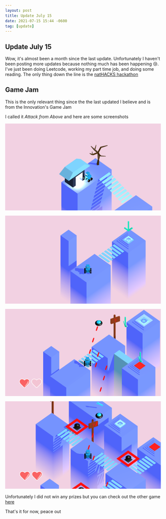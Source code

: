 ```yaml
---
layout: post
title: Update July 15
date: 2021-07-15 15:44 -0600
tag: [update]
---
```


## Update July 15

Wow, it's almost been a month since the last update. Unfortunately I haven't been posting more updates because nothing much has been happening 😢. I've just been doing Leetcode, working my part time job, and doing some reading. The only thing down the line is the [natHACKS hackathon](https://nathacks.devpost.com/)

## Game Jam

This is the only relevant thing since the the last updated I believe and is from the Innovation's Game Jam

I called it *Attack from Above* and here are some screenshots

![peace](../assets/img/game/peace.png)

![screen1](../assets/img/game/screen1.png)

![screen2](../assets/img/game/screen2.png)

![screen3](../assets/img/game/screen3.png)

Unfortunately I did not win any prizes but you can check out the other game [here](https://itch.io/jam/ij2021)

That's it for now, peace out
